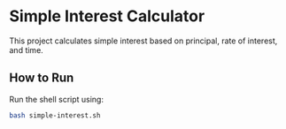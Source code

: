 # Simple Interest Calculator

This project calculates simple interest based on principal, rate of interest, and time.

## How to Run
Run the shell script using:
```bash
bash simple-interest.sh
